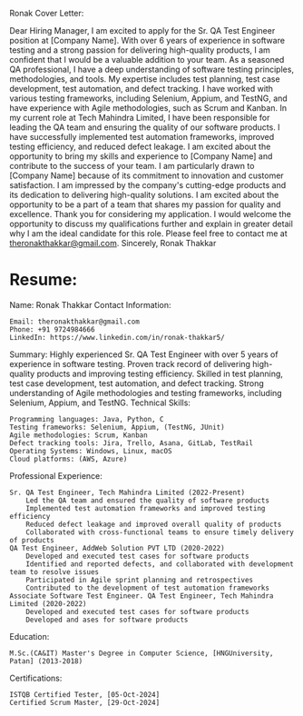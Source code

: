 
Ronak Cover Letter:

Dear Hiring Manager,
I am excited to apply for the Sr. QA Test Engineer position at [Company Name]. With over 6 years of experience in software testing and a strong passion for delivering high-quality products, I am confident that I would be a valuable addition to your team.
As a seasoned QA professional, I have a deep understanding of software testing principles, methodologies, and tools. My expertise includes test planning, test case development, test automation, and defect tracking. I have worked with various testing frameworks, including Selenium, Appium, and TestNG, and have experience with Agile methodologies, such as Scrum and Kanban.
In my current role at Tech Mahindra Limited, I have been responsible for leading the QA team and ensuring the quality of our software products. I have successfully implemented test automation frameworks, improved testing efficiency, and reduced defect leakage. I am excited about the opportunity to bring my skills and experience to [Company Name] and contribute to the success of your team.
I am particularly drawn to [Company Name] because of its commitment to innovation and customer satisfaction. I am impressed by the company's cutting-edge products and its dedication to delivering high-quality solutions. I am excited about the opportunity to be a part of a team that shares my passion for quality and excellence.
Thank you for considering my application. I would welcome the opportunity to discuss my qualifications further and explain in greater detail why I am the ideal candidate for this role. Please feel free to contact me at theronakthakkar@gmail.com.
Sincerely,
Ronak Thakkar

# Resume:
Name: Ronak Thakkar
Contact Information:

    Email: theronakthakkar@gmail.com
    Phone: +91 9724984666
    LinkedIn: https://www.linkedin.com/in/ronak-thakkar5/

Summary:
Highly experienced Sr. QA Test Engineer with over 5 years of experience in software testing. Proven track record of delivering high-quality products and improving testing efficiency. Skilled in test planning, test case development, test automation, and defect tracking. Strong understanding of Agile methodologies and testing frameworks, including Selenium, Appium, and TestNG.
Technical Skills:

    Programming languages: Java, Python, C
    Testing frameworks: Selenium, Appium, (TestNG, JUnit)
    Agile methodologies: Scrum, Kanban
    Defect tracking tools: Jira, Trello, Asana, GitLab, TestRail
    Operating Systems: Windows, Linux, macOS
    Cloud platforms: (AWS, Azure)

Professional Experience:

    Sr. QA Test Engineer, Tech Mahindra Limited (2022-Present)
        Led the QA team and ensured the quality of software products
        Implemented test automation frameworks and improved testing efficiency
        Reduced defect leakage and improved overall quality of products
        Collaborated with cross-functional teams to ensure timely delivery of products
    QA Test Engineer, AddWeb Solution PVT LTD (2020-2022)
        Developed and executed test cases for software products
        Identified and reported defects, and collaborated with development team to resolve issues
        Participated in Agile sprint planning and retrospectives
        Contributed to the development of test automation frameworks
    Associate Software Test Engineer. QA Test Engineer, Tech Mahindra Limited (2020-2022)
        Developed and executed test cases for software products
        Developed and ases for software products


Education:

    M.Sc.(CA&IT) Master's Degree in Computer Science, [HNGUniversity, Patan] (2013-2018)

Certifications:

    ISTQB Certified Tester, [05-Oct-2024]
    Certified Scrum Master, [29-Oct-2024]
